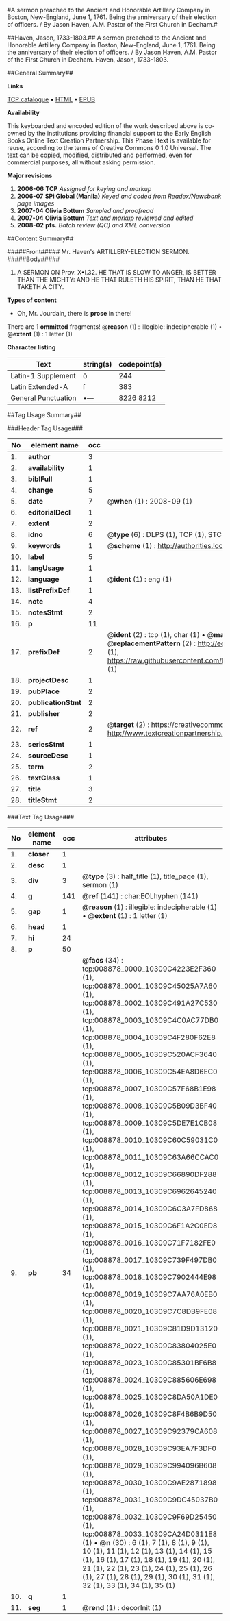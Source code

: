 #A sermon preached to the Ancient and Honorable Artillery Company in Boston, New-England, June 1, 1761. Being the anniversary of their election of officers. / By Jason Haven, A.M. Pastor of the First Church in Dedham.#

##Haven, Jason, 1733-1803.##
A sermon preached to the Ancient and Honorable Artillery Company in Boston, New-England, June 1, 1761. Being the anniversary of their election of officers. / By Jason Haven, A.M. Pastor of the First Church in Dedham.
Haven, Jason, 1733-1803.

##General Summary##

**Links**

[TCP catalogue](http://www.ota.ox.ac.uk/tcp/)  • 
[HTML](http://tei.it.ox.ac.uk/tcp/Texts-HTML/free/N06/N06986.html)  • 
[EPUB](http://tei.it.ox.ac.uk/tcp/Texts-EPUB/free/N06/N06986.epub)

**Availability**

This keyboarded and encoded edition of the
	       work described above is co-owned by the institutions
	       providing financial support to the Early English Books
	       Online Text Creation Partnership. This Phase I text is
	       available for reuse, according to the terms of Creative
	       Commons 0 1.0 Universal. The text can be copied,
	       modified, distributed and performed, even for
	       commercial purposes, all without asking permission.

**Major revisions**

1. __2006-06__ __TCP__ *Assigned for keying and markup*
1. __2006-07__ __SPi Global (Manila)__ *Keyed and coded from Readex/Newsbank page images*
1. __2007-04__ __Olivia Bottum__ *Sampled and proofread*
1. __2007-04__ __Olivia Bottum__ *Text and markup reviewed and edited*
1. __2008-02__ __pfs.__ *Batch review (QC) and XML conversion*

##Content Summary##

#####Front#####
Mr. Haven's ARTILLERY-ELECTION SERMON.
#####Body#####

1. A SERMON ON Prov. X•I.32. HE THAT IS SLOW TO ANGER, IS BETTER THAN THE MIGHTY: AND HE THAT RULETH HIS SPIRIT, THAN HE THAT TAKETH A CITY.

**Types of content**

  * Oh, Mr. Jourdain, there is **prose** in there!

There are 1 **ommitted** fragments! 
 @__reason__ (1) : illegible: indecipherable (1)  •  @__extent__ (1) : 1 letter (1)

**Character listing**


|Text|string(s)|codepoint(s)|
|---|---|---|
|Latin-1 Supplement|ô|244|
|Latin Extended-A|ſ|383|
|General Punctuation|•—|8226 8212|

##Tag Usage Summary##

###Header Tag Usage###

|No|element name|occ|attributes|
|---|---|---|---|
|1.|__author__|3||
|2.|__availability__|1||
|3.|__biblFull__|1||
|4.|__change__|5||
|5.|__date__|7| @__when__ (1) : 2008-09 (1)|
|6.|__editorialDecl__|1||
|7.|__extent__|2||
|8.|__idno__|6| @__type__ (6) : DLPS (1), TCP (1), STC (1), NOTIS (1), IMAGE-SET (1), EVANS-CITATION (1)|
|9.|__keywords__|1| @__scheme__ (1) : http://authorities.loc.gov/ (1)|
|10.|__label__|5||
|11.|__langUsage__|1||
|12.|__language__|1| @__ident__ (1) : eng (1)|
|13.|__listPrefixDef__|1||
|14.|__note__|4||
|15.|__notesStmt__|2||
|16.|__p__|11||
|17.|__prefixDef__|2| @__ident__ (2) : tcp (1), char (1)  •  @__matchPattern__ (2) : ([0-9\-]+):([0-9IVX]+) (1), (.+) (1)  •  @__replacementPattern__ (2) : http://eebo.chadwyck.com/downloadtiff?vid=$1&page=$2 (1), https://raw.githubusercontent.com/textcreationpartnership/Texts/master/tcpchars.xml#$1 (1)|
|18.|__projectDesc__|1||
|19.|__pubPlace__|2||
|20.|__publicationStmt__|2||
|21.|__publisher__|2||
|22.|__ref__|2| @__target__ (2) : https://creativecommons.org/publicdomain/zero/1.0/ (1), http://www.textcreationpartnership.org/docs/. (1)|
|23.|__seriesStmt__|1||
|24.|__sourceDesc__|1||
|25.|__term__|2||
|26.|__textClass__|1||
|27.|__title__|3||
|28.|__titleStmt__|2||


###Text Tag Usage###

|No|element name|occ|attributes|
|---|---|---|---|
|1.|__closer__|1||
|2.|__desc__|1||
|3.|__div__|3| @__type__ (3) : half_title (1), title_page (1), sermon (1)|
|4.|__g__|141| @__ref__ (141) : char:EOLhyphen (141)|
|5.|__gap__|1| @__reason__ (1) : illegible: indecipherable (1)  •  @__extent__ (1) : 1 letter (1)|
|6.|__head__|1||
|7.|__hi__|24||
|8.|__p__|50||
|9.|__pb__|34| @__facs__ (34) : tcp:008878_0000_10309C4223E2F360 (1), tcp:008878_0001_10309C45025A7A60 (1), tcp:008878_0002_10309C491A27C530 (1), tcp:008878_0003_10309C4C0AC77DB0 (1), tcp:008878_0004_10309C4F280F62E8 (1), tcp:008878_0005_10309C520ACF3640 (1), tcp:008878_0006_10309C54EA8D6EC0 (1), tcp:008878_0007_10309C57F68B1E98 (1), tcp:008878_0008_10309C5B09D3BF40 (1), tcp:008878_0009_10309C5DE7E1CB08 (1), tcp:008878_0010_10309C60C59031C0 (1), tcp:008878_0011_10309C63A66CCAC0 (1), tcp:008878_0012_10309C66890DF288 (1), tcp:008878_0013_10309C6962645240 (1), tcp:008878_0014_10309C6C3A7FD868 (1), tcp:008878_0015_10309C6F1A2C0ED8 (1), tcp:008878_0016_10309C71F7182FE0 (1), tcp:008878_0017_10309C739F497DB0 (1), tcp:008878_0018_10309C7902444E98 (1), tcp:008878_0019_10309C7AA76A0EB0 (1), tcp:008878_0020_10309C7C8DB9FE08 (1), tcp:008878_0021_10309C81D9D13120 (1), tcp:008878_0022_10309C83804025E0 (1), tcp:008878_0023_10309C85301BF6B8 (1), tcp:008878_0024_10309C885606E698 (1), tcp:008878_0025_10309C8DA50A1DE0 (1), tcp:008878_0026_10309C8F4B6B9D50 (1), tcp:008878_0027_10309C92379CA608 (1), tcp:008878_0028_10309C93EA7F3DF0 (1), tcp:008878_0029_10309C994096B608 (1), tcp:008878_0030_10309C9AE2871898 (1), tcp:008878_0031_10309C9DC45037B0 (1), tcp:008878_0032_10309C9F69D25450 (1), tcp:008878_0033_10309CA24D0311E8 (1)  •  @__n__ (30) : 6 (1), 7 (1), 8 (1), 9 (1), 10 (1), 11 (1), 12 (1), 13 (1), 14 (1), 15 (1), 16 (1), 17 (1), 18 (1), 19 (1), 20 (1), 21 (1), 22 (1), 23 (1), 24 (1), 25 (1), 26 (1), 27 (1), 28 (1), 29 (1), 30 (1), 31 (1), 32 (1), 33 (1), 34 (1), 35 (1)|
|10.|__q__|1||
|11.|__seg__|1| @__rend__ (1) : decorInit (1)|
